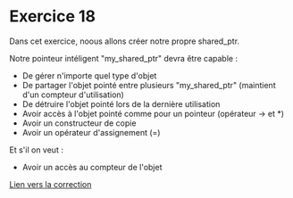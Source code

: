 # Exercice 18

Dans cet exercice, noous allons créer notre propre shared_ptr.

Notre pointeur intéligent "my_shared_ptr" devra être capable :
* De gérer n'importe quel type d'objet
* De partager l'objet pointé entre plusieurs "my_shared_ptr" (maintient d'un compteur d'utilisation)
* De détruire l'objet pointé lors de la dernière utilisation
* Avoir accès à l'objet pointé comme pour un pointeur (opérateur -> et *)
* Avoir un constructeur de copie
* Avoir un opérateur d'assignement (=)

Et s'il on veut :
* Avoir un accès au compteur de l'objet

[Lien vers la correction](https://repl.it/@arnaudbirk/Exercice18#Exercice18.cpp)
